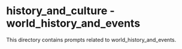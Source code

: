 # history_and_culture - world_history_and_events

This directory contains prompts related to world_history_and_events.